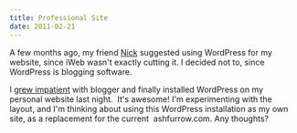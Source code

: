 ```yaml
---
title: Professional Site
date: 2011-02-21
---
```



A few months ago, my friend [Nick](http://blog.nickhoward.ca/) suggested using WordPress for my website, since iWeb wasn't exactly cutting it. I decided not to, since WordPress is blogging software.

I [grew impatient](/blog/transitioning-from-attero-ingorantiam/) with blogger and finally installed WordPress on my personal website last night.&nbsp;&nbsp;It's awesome! I'm experimenting with the layout, and I'm thinking about using this WordPress installation as my own site, as a replacement for the current&nbsp; ashfurrow.com. Any thoughts?


  